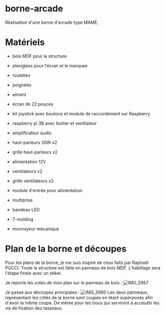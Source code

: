 # borne-arcade

Réalisation d'une borne d'arcade type MAME.

# Matériels

- bois MDF pour la structure
- plexiglass pour l'écran et le marquee
- roulettes
- poignées
- aimant

- écran de 22 pouces
- kit joystick avec boutons et module de raccordement sur Raspberry
- raspberry pi 3B avec boitier et ventilateur
- amplificateur audio
- haut-parleurs 20W x2
- grille haut-parleurs x2
- alimentation 12V
- ventilateurs x2
- grille ventilateurs x2
- module d'entrée pour alimentation
- multiprise
- bandeau LED
- T-molding
- monnayeur mécanique

# Plan de la borne et découpes

Pour les plans de la borne, je me suis inspiré de ceux faits par Raphaël PUCCI.
Toute la structure est faite en panneau de bois MDF.
L'habillage sera l'étape finale avec un stiker.

Je reporte les cotes de mon plan sur le panneau de bois :
![IMG_5957](https://github.com/alexisfgit/borne-arcade/assets/47323837/2ff0b2a6-c395-4819-811e-278bf7df0d30)

Je passe aux découpes principales :
![IMG_5960](https://github.com/alexisfgit/borne-arcade/assets/47323837/776ceff6-3e1e-405f-a9f8-a4edecd54383)
Les deux panneaux, représentant les côtés de la borne sont coupés en étant superposés afin d'avoir la même coupe. De même pour les trous qui serviront à acceuillir les vis de fixation des tasseaux.
